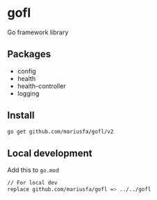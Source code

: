 # gofl
Go framework library

## Packages
- config
- health
- health-controller
- logging


## Install 
```bash
go get github.com/mariusfa/gofl/v2
```

## Local development
Add this to `go.mod`
```bash
// For local dev
replace github.com/mariusfa/gofl => ../../gofl
```


